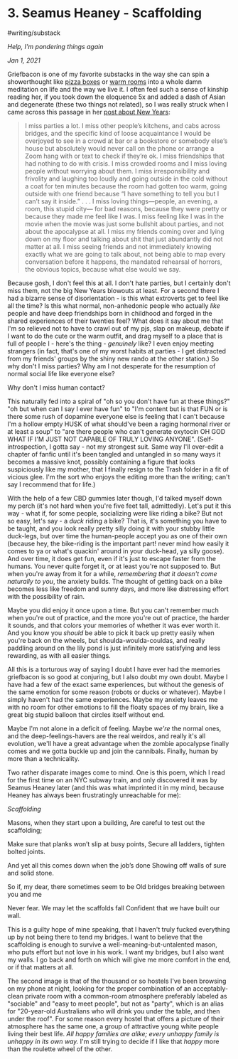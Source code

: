 # 3. Seamus Heaney - Scaffolding
#writing/substack

*Help, I'm pondering things again*

*Jan 1, 2021*

Griefbacon is one of my favorite substacks in the way she can spin a showerthought like [pizza boxes](https://griefbacon.substack.com/p/pizza-on-television) or [warm rooms](https://griefbacon.substack.com/p/warm-rooms) into a whole damn meditation on life and the way we live it. I often feel such a sense of kinship reading her, if you took down the eloquence 5x and added a dash of Asian and degenerate (these two things not related), so I was really struck when I came across this passage in her [post about New Years](https://griefbacon.substack.com/p/the-lemon-space):

> I miss parties a lot. I miss other people’s kitchens, and cabs across bridges, and the specific kind of loose acquaintance I would be overjoyed to see in a crowd at bar or a bookstore or somebody else’s house but absolutely would never call on the phone or arrange a Zoom hang with or text to check if they’re ok. I miss friendships that had nothing to do with crisis. I miss crowded rooms and I miss loving people without worrying about them. I miss irresponsibility and frivolity and laughing too loudly and going outside in the cold without a coat for ten minutes because the room had gotten too warm, going outside with one friend because “I have something to tell you but I can’t say it inside.” . . . I miss loving things—people, an evening, a room, this stupid city— for bad reasons, because they were pretty or because they made me feel like I was. I miss feeling like I was in the movie when the movie was just some bullshit about parties, and not about the apocalypse at all. I miss my friends coming over and lying down on my floor and talking about shit that just abundantly did not matter at all. I miss seeing friends and not immediately knowing exactly what we are going to talk about, not being able to map every conversation before it happens, the mandated rehearsal of horrors, the obvious topics, because what else would we say. 

Because gosh, I don't feel this at all. I don't hate parties, but I certainly don't miss them, not the big New Years blowouts at least. For a second there I had a bizarre sense of disorientation - is this what extroverts get to feel like all the time? Is this what normal, non-anhedonic people who actually *like* people and have deep friendships born in childhood and forged in the shared experiences of their twenties feel? What does it say about me that I'm so relieved not to have to crawl out of my pjs, slap on makeup, debate if I want to do the cute or the warm outfit, and drag myself to a place that is full of people I - here's the thing - *genuinely* like? I even enjoy meeting strangers (in fact, that's one of my worst habits at parties - I get distracted from my friends' groups by the shiny new rando at the other station.) So why don't I miss parties? Why am I not desperate for the resumption of normal social life like everyone else?

Why don't I miss human contact?

This naturally fed into a spiral of "oh so you don't have fun at these things?" "oh but when can I say I ever have fun" to "I'm content but is that FUN or is there some rush of dopamine everyone else is feeling that I can't because I'm a hollow empty HUSK of what should've been a raging hormonal river or at least a soup" to "are there people who can't generate oxytocin OH GOD WHAT IF I'M JUST NOT CAPABLE OF TRULY LOVING ANYONE". (Self-introspection, I gotta say - not my strongest suit. Same way I'll over-edit a chapter of fanfic until it's been tangled and untangled in so many ways it becomes a massive knot, possibly containing a figure that looks suspiciously like my mother, that I finally resign to the Trash folder in a fit of vicious glee. I'm the sort who enjoys the editing more than the writing; can't say I recommend that for life.) 

With the help of a few CBD gummies later though, I'd talked myself down my perch (it's not hard when you're five feet tall, admittedly). Let's put it this way - what if, for some people, socializing were like riding a bike? But not so easy, let's say - a *duck* riding a bike? That is, it's something you have to be taught, and you look really pretty silly doing it with your stubby little duck-legs, but over time the human-people accept you as one of their own (because hey, the bike-riding is the important part! never mind how easily it comes to ya or what's quackin' around in your duck-head, ya silly goose). And over time, it does get fun, even if it's just to escape faster from the humans. You never quite forget it, or at least you're not supposed to. But when you're away from it for a while, *remembering that it doesn't come naturally to you*, the anxiety builds. The thought of getting back on a bike becomes less like freedom and sunny days, and more like distressing effort with the possibility of rain. 

Maybe you did enjoy it once upon a time. But you can't remember much when you're out of practice, and the more you're out of practice, the harder it sounds, and that colors your memories of whether it was ever worth it. And you know you *should* be able to pick it back up pretty easily when you're back on the wheels, but shoulda-woulda-couldas, and really paddling around on the lily pond is just infinitely more satisfying and less rewarding, as with all easier things.

All this is a torturous way of saying I doubt I have ever had the memories griefbacon is so good at conjuring, but I also doubt my own doubt. Maybe I have had a few of the exact same experiences, but without the genesis of the same emotion for some reason (robots or ducks or whatever). Maybe I simply haven't had the same experiences. Maybe my anxiety leaves me with no room for other emotions to fill the floaty spaces of my brain, like a great big stupid balloon that circles itself without end.

Maybe I'm not alone in a deficit of feeling. Maybe *we're* the normal ones, and the deep-feelings-havers are the real weirdos, and really it's all evolution, we'll have a great advantage when the zombie apocalypse finally comes and we gotta buckle up and join the cannibals. Finally, human by more than a technicality. 

Two rather disparate images come to mind. One is this poem, which I read for the first time on an NYC subway train, and only discovered it was by Seamus Heaney later (and this was what imprinted it in my mind, because Heaney has always been frustratingly unreachable for me): 

*Scaffolding* 

Masons, when they start upon a building,
Are careful to test out the scaffolding;

Make sure that planks won’t slip at busy points,
Secure all ladders, tighten bolted joints.

And yet all this comes down when the job’s done
Showing off walls of sure and solid stone.

So if, my dear, there sometimes seem to be
Old bridges breaking between you and me

Never fear. We may let the scaffolds fall
Confident that we have built our wall.


This is a guilty hope of mine speaking, that I haven't truly fucked everything up by not being there to tend my bridges. I want to believe that the scaffolding is enough to survive a well-meaning-but-untalented mason, who puts effort but not love in his work. I want my bridges, but I also want my walls. I go back and forth on which will give me more comfort in the end, or if that matters at all.


The second image is that of the thousand or so hostels I've been browsing on my phone at night, looking for the proper combination of an acceptably-clean private room with a common-room atmosphere preferably labeled as "sociable" and "easy to meet people", but not as "party", which is an alias for "20-year-old Australians who will drink you under the table, and then under the roof".  For some reason every hostel that offers a picture of their atmosphere has the same one, a group of attractive young white people living their best life. *All happy families are alike; every unhappy family is unhappy in its own way.* I'm still trying to decide if I like that *happy* more than the roulette wheel of the other. 